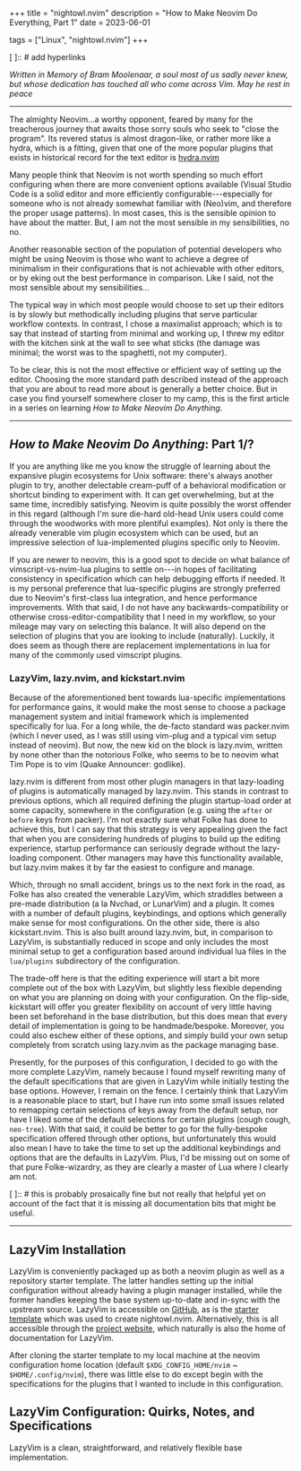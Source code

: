 +++
title = "nightowl.nvim"
description = "How to Make Neovim Do Everything, Part 1"
date = 2023-06-01

tags = ["Linux", "nightowl.nvim"]
+++

[ <!-- TODO --> ]:: # add hyperlinks

*Written in Memory of Bram Moolenaar, a soul most of us sadly never knew, but
whose dedication has touched all who come across Vim. May he rest in peace*

---

The almighty Neovim...a worthy opponent, feared by many for the treacherous
journey that awaits those sorry souls who seek to "close the program". Its
revered status is almost dragon-like, or rather more like a hydra, which is a
fitting, given that one of the more popular plugins that exists in historical
record for the text editor is
[hydra.nvim](https://github.com/anuvyklack/hydra.nvim)

<!-- more -->

Many people think that Neovim is not worth spending so much effort configuring
when there are more convenient options available (Visual Studio Code is a solid
editor and more efficiently configurable---especially for someone who is not
already somewhat familiar with (Neo)vim, and therefore the proper usage
patterns). In most cases, this is the sensible opinion to have about the matter.
But, I am not the most sensible in my sensibilities, no no.

Another reasonable section of the population of potential developers who might
be using Neovim is those who want to achieve a degree of minimalism in their
configurations that is not achievable with other editors, or by eking out the
best performance in comparison. Like I said, not the most sensible about my
sensibilities...

The typical way in which most people would choose to set up their editors is by
slowly but methodically including plugins that serve particular workflow
contexts. In contrast, I chose a maximalist approach; which is to say that
instead of starting from minimal and working up, I threw my editor with the
kitchen sink at the wall to see what sticks (the damage was minimal; the worst
was to the spaghetti, not my computer).

To be clear, this is not the most effective or efficient way of setting up the
editor. Choosing the more standard path described instead of the approach that
you are about to read more about is generally a better choice. But in case you
find yourself somewhere closer to my camp, this is the first article in a series
on learning *How to Make Neovim Do Anything*.

---

## ***How to Make Neovim Do Anything***: Part 1/?
If you are anything like me you know the struggle of learning about the
expansive plugin ecosystems for Unix software: there's always another plugin to
try, another delectable cream-puff of a behavioral modification or shortcut
binding to experiment with. It can get overwhelming, but at the same time, incredibly
satisfying. Neovim is quite possibly the worst offender in this regard (although
I'm sure die-hard old-head Unix users could come through the woodworks with more
plentiful examples). Not only is there the already venerable vim plugin
ecosystem which can be used, but an impressive selection of lua-implemented
plugins specific only to Neovim.

If you are newer to neovim, this is a good spot to decide on what balance of
vimscript-vs-nvim-lua plugins to settle on---in hopes of facilitating
consistency in specification which can help debugging efforts if needed. It is
my personal preference that lua-specific plugins are strongly preferred due to
Neovim's first-class lua integration, and hence performance improvements. With that
said, I do not have any backwards-compatibility or otherwise
cross-editor-compatibility that I need in my workflow, so your mileage may vary
on selecting this balance. It will also depend on the selection of plugins that
you are looking to include (naturally). Luckily, it does seem as though there
are replacement implementations in lua for many of the commonly used vimscript
plugins.



### LazyVim, lazy.nvim, and kickstart.nvim
Because of the aforementioned bent towards lua-specific implementations for
performance gains, it would make the most sense to choose a package
management system and initial framework which is implemented specifically for
lua. For a long while, the de-facto standard was packer.nvim (which I never
used, as I was still using vim-plug and a typical vim setup instead of neovim).
But now, the new kid on the block is lazy.nvim, written by none other than the
notorious Folke, who seems to be to neovim what Tim Pope is to vim (Quake
Announcer: godlike).

lazy.nvim is different from most other plugin managers in that lazy-loading of
plugins is automatically managed by lazy.nvim. This stands in contrast to
previous options, which all required defining the plugin startup-load order at
some capacity, somewhere in the configuration (e.g. using the `after` or `before`
keys from packer). I'm not exactly sure what Folke has done to achieve this, but
I can say that this strategy is very appealing given the fact that when you are
considering hundreds of plugins to build up the editing experience, startup
performance can seriously degrade without the lazy-loading component. Other
managers may have this functionality available, but lazy.nvim makes it by far
the easiest to configure and manage.

Which, through no small accident, brings us to the next fork in the road, as
Folke has also created the venerable LazyVim, which straddles between a pre-made
distribution (a la Nvchad, or LunarVim) and a plugin. It comes with a number of
default plugins, keybindings, and options which generally make sense for most
configurations. On the other side, there is also kickstart.nvim. This is also
built around lazy.nvim, but, in comparison to LazyVim, is substantially reduced
in scope and only includes the most minimal setup to get a configuration based
around individual lua files in the `lua/plugins` subdirectory of the
configuration.

The trade-off here is that the editing experience will start a bit more complete
out of the box with LazyVim, but slightly less flexible depending on what you
are planning on doing with your configuration. On the flip-side, kickstart will
offer you greater flexibility on account of very little having been set
beforehand in the base distribution, but this does mean that every detail of
implementation is going to be handmade/bespoke. Moreover, you could also eschew
either of these options, and simply build your own setup completely from scratch
using lazy.nvim as the package managing base.

Presently, for the purposes of this configuration, I decided to go with the more
complete LazyVim, namely because I found myself rewriting many of the default
specifications that are given in LazyVim while initially testing the base
options. However, I remain on the fence. I certainly think that LazyVim is a
reasonable place to start, but I have run into some small issues related to
remapping certain selections of keys away from the default setup, nor have I
liked some of the default selections for certain plugins (cough cough,
`neo-tree`). With that said, it could be better to go for the fully-bespoke
specification offered through other options, but unfortunately this would also
mean I have to take the time to set up the additional keybindings and options
that are the defaults in LazyVim. Plus, I'd be missing out on some of that
pure Folke-wizardry, as they are clearly a master of Lua where I clearly am
not.

[ <!-- TODO --> ]:: # this is probably prosaically fine but not really that
helpful yet on account of the fact that it is missing all documentation bits that
might be useful.

---

## LazyVim Installation
LazyVim is conveniently packaged up as both a neovim plugin as well as a
repository starter template. The latter handles setting up the initial
configuration without already having a plugin manager installed, while the
former handles keeping the base system up-to-date and in-sync with the upstream
source. LazyVim is accessible on [GitHub](https://github.com/LazyVim/LazyVim),
as is the [starter template](https://github.com/LazyVim/starter) which was used
to create nightowl.nvim. Alternatively, this is all accessible through the
[project website](https://lazyvim.org), which naturally is also the home of
documentation for LazyVim.

After cloning the starter template to my local machine at the neovim
configuration home location (default `$XDG_CONFIG_HOME/nvim` ~
`$HOME/.config/nvim`), there was little
else to do except begin with the specifications for the plugins that I
wanted to include in this configuration.

## LazyVim Configuration: Quirks, Notes, and Specifications
LazyVim is a clean, straightforward, and relatively flexible base
implementation.
